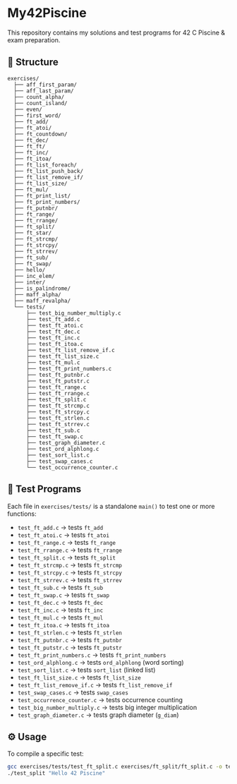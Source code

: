 # My42Piscine

This repository contains my solutions and test programs for 42 C Piscine & exam preparation.

## 📂 Structure

```
exercises/
  ├── aff_first_param/
  ├── aff_last_param/
  ├── count_alpha/
  ├── count_island/
  ├── even/
  ├── first_word/
  ├── ft_add/
  ├── ft_atoi/
  ├── ft_countdown/
  ├── ft_dec/
  ├── ft_ft/
  ├── ft_inc/
  ├── ft_itoa/
  ├── ft_list_foreach/
  ├── ft_list_push_back/
  ├── ft_list_remove_if/
  ├── ft_list_size/
  ├── ft_mul/
  ├── ft_print_list/
  ├── ft_print_numbers/
  ├── ft_putnbr/
  ├── ft_range/
  ├── ft_rrange/
  ├── ft_split/
  ├── ft_star/
  ├── ft_strcmp/
  ├── ft_strcpy/
  ├── ft_strrev/
  ├── ft_sub/
  ├── ft_swap/
  ├── hello/
  ├── inc_elem/
  ├── inter/
  ├── is_palindrome/
  ├── maff_alpha/
  ├── maff_revalpha/
  └── tests/
      ├── test_big_number_multiply.c
      ├── test_ft_add.c
      ├── test_ft_atoi.c
      ├── test_ft_dec.c
      ├── test_ft_inc.c
      ├── test_ft_itoa.c
      ├── test_ft_list_remove_if.c
      ├── test_ft_list_size.c
      ├── test_ft_mul.c
      ├── test_ft_print_numbers.c
      ├── test_ft_putnbr.c
      ├── test_ft_putstr.c
      ├── test_ft_range.c
      ├── test_ft_rrange.c
      ├── test_ft_split.c
      ├── test_ft_strcmp.c
      ├── test_ft_strcpy.c
      ├── test_ft_strlen.c
      ├── test_ft_strrev.c
      ├── test_ft_sub.c
      ├── test_ft_swap.c
      ├── test_graph_diameter.c
      ├── test_ord_alphlong.c
      ├── test_sort_list.c
      ├── test_swap_cases.c
      └── test_occurrence_counter.c
```

## 🧪 Test Programs

Each file in `exercises/tests/` is a standalone `main()` to test one or more functions:

- `test_ft_add.c` → tests `ft_add`
- `test_ft_atoi.c` → tests `ft_atoi`
- `test_ft_range.c` → tests `ft_range`
- `test_ft_rrange.c` → tests `ft_rrange`
- `test_ft_split.c` → tests `ft_split`
- `test_ft_strcmp.c` → tests `ft_strcmp`
- `test_ft_strcpy.c` → tests `ft_strcpy`
- `test_ft_strrev.c` → tests `ft_strrev`
- `test_ft_sub.c` → tests `ft_sub`
- `test_ft_swap.c` → tests `ft_swap`
- `test_ft_dec.c` → tests `ft_dec`
- `test_ft_inc.c` → tests `ft_inc`
- `test_ft_mul.c` → tests `ft_mul`
- `test_ft_itoa.c` → tests `ft_itoa`
- `test_ft_strlen.c` → tests `ft_strlen`
- `test_ft_putnbr.c` → tests `ft_putnbr`
- `test_ft_putstr.c` → tests `ft_putstr`
- `test_ft_print_numbers.c` → tests `ft_print_numbers`
- `test_ord_alphlong.c` → tests `ord_alphlong` (word sorting)
- `test_sort_list.c` → tests `sort_list` (linked list)
- `test_ft_list_size.c` → tests `ft_list_size`
- `test_ft_list_remove_if.c` → tests `ft_list_remove_if`
- `test_swap_cases.c` → tests `swap_cases`
- `test_occurrence_counter.c` → tests occurrence counting
- `test_big_number_multiply.c` → tests big integer multiplication
- `test_graph_diameter.c` → tests graph diameter (`g_diam`)

## ⚙️ Usage

To compile a specific test:

```bash
gcc exercises/tests/test_ft_split.c exercises/ft_split/ft_split.c -o test_split
./test_split "Hello 42 Piscine"
```
